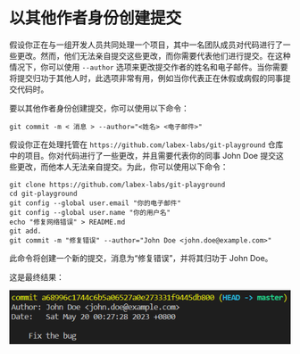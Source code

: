 # 以其他作者身份创建提交

假设你正在与一组开发人员共同处理一个项目，其中一名团队成员对代码进行了一些更改。然而，他们无法亲自提交这些更改，而你需要代表他们进行提交。在这种情况下，你可以使用 `--author` 选项来更改提交作者的姓名和电子邮件。当你需要将提交归功于其他人时，此选项非常有用，例如当你代表正在休假或病假的同事提交代码时。

要以其他作者身份创建提交，你可以使用以下命令：

```shell
git commit -m < 消息 > --author="<姓名> <电子邮件>"
```

假设你正在处理托管在 `https://github.com/labex-labs/git-playground` 仓库中的项目。你对代码进行了一些更改，并且需要代表你的同事 John Doe 提交这些更改，而他本人无法亲自提交。为此，你可以使用以下命令：

```shell
git clone https://github.com/labex-labs/git-playground
cd git-playground
git config --global user.email "你的电子邮件"
git config --global user.name "你的用户名"
echo "修复网络错误" > README.md
git add.
git commit -m "修复错误" --author="John Doe <john.doe@example.com>"
```

此命令将创建一个新的提交，消息为“修复错误”，并将其归功于 John Doe。

这是最终结果：

![Git提交作者更改结果](../assets/challenge-commit-set-author-step1-1.png)
